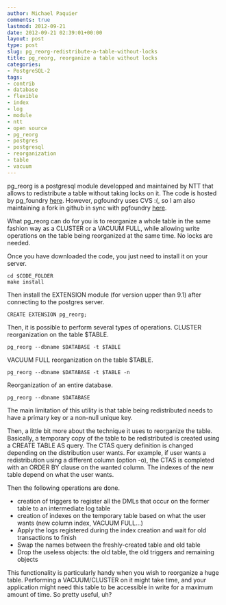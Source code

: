 ```yaml
---
author: Michael Paquier
comments: true
lastmod: 2012-09-21
date: 2012-09-21 02:39:01+00:00
layout: post
type: post
slug: pg_reorg-redistribute-a-table-without-locks
title: pg_reorg, reorganize a table without locks
categories:
- PostgreSQL-2
tags:
- contrib
- database
- flexible
- index
- log
- module
- ntt
- open source
- pg_reorg
- postgres
- postgresql
- reorganization
- table
- vacuum
---
```


pg\_reorg is a postgresql module developped and maintained by NTT that allows to redistribute a table without taking locks on it.
The code is hosted by pg\_foundry [here](http://pgfoundry.org/projects/reorg/).
However, pgfoundry uses CVS :(, so I am also maintaining a fork in github in sync with pgfoundry [here](https://github.com/michaelpq/pg_reorg).

What pg\_reorg can do for you is to reorganize a whole table in the same fashion way as a CLUSTER or a VACUUM FULL, while allowing write operations on the table being reorganized at the same time. No locks are needed.

Once you have downloaded the code, you just need to install it on your server.

    cd $CODE_FOLDER
    make install

Then install the EXTENSION module (for version upper than 9.1) after connecting to the postgres server.

    CREATE EXTENSION pg_reorg;

Then, it is possible to perform several types of operations.
CLUSTER reorganization on the table $TABLE.

    pg_reorg --dbname $DATABASE -t $TABLE

VACUUM FULL reorganization on the table $TABLE.

    pg_reorg --dbname $DATABASE -t $TABLE -n

Reorganization of an entire database.

    pg_reorg --dbname $DATABASE

The main limitation of this utility is that table being redistributed needs to have a primary key or a non-null unique key.

Then, a little bit more about the technique it uses to reorganize the table.
Basically, a temporary copy of the table to be redistributed is created using a CREATE TABLE AS query. The CTAS query definition is changed depending on the distribution user wants. For example, if user wants a redistribution using a different column (option -o), the CTAS is completed with an ORDER BY clause on the wanted column. The indexes of the new table depend on what the user wants.

Then the following operations are done.

  * creation of triggers to register all the DMLs that occur on the former table to an intermediate log table
  * creation of indexes on the temporary table based on what the user wants (new column index, VACUUM FULL...)
  * Apply the logs registered during the index creation and wait for old transactions to finish
  * Swap the names between the freshly-created table and old table
  * Drop the useless objects: the old table, the old triggers and remaining objects

This functionality is particularly handy when you wish to reorganize a huge table. Performing a VACUUM/CLUSTER on it might take time, and your application might need this table to be accessible in write for a maximum amount of time. So pretty useful, uh?
